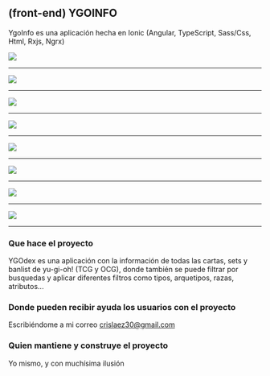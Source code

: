 ## (front-end) YGOINFO

YgoInfo es una aplicación hecha en Ionic (Angular, TypeScript, Sass/Css, Html, Rxjs, Ngrx)

<img src="https://github.com/crislaez/YgoInfo/blob/master/src/assets/images/ygoInfo_1.jpg" />
<hr>
<img src="https://github.com/crislaez/YgoInfo/blob/master/src/assets/images/ygoInfo_2.jpg" />
<hr>
<img src="https://github.com/crislaez/YgoInfo/blob/master/src/assets/images/ygoInfo_3.jpg" />
<hr>
<img src="https://github.com/crislaez/YgoInfo/blob/master/src/assets/images/ygoInfo_4.jpg" />
<hr>
<img src="https://github.com/crislaez/YgoInfo/blob/master/src/assets/images/ygoInfo_5.jpg" />
<hr>
<img src="https://github.com/crislaez/YgoInfo/blob/master/src/assets/images/ygoInfo_6.jpg" />
<hr>
<img src="https://github.com/crislaez/YgoInfo/blob/master/src/assets/images/ygoInfo_7.jpg" />
<hr>
<img src="https://github.com/crislaez/YgoInfo/blob/master/src/assets/images/ygoInfo_8.jpg" />
<hr>


### Que hace el proyecto

YGOdex es una aplicación con la información de todas las cartas, sets y banlist de yu-gi-oh! (TCG y OCG), donde también se puede filtrar por busquedas y aplicar diferentes filtros como tipos, arquetipos, razas, atributos...
 
### Donde pueden recibir ayuda los usuarios con el proyecto
 
Escribiéndome a mi correo crislaez30@gmail.com

### Quien mantiene y construye el proyecto

Yo mismo, y con muchísima ilusión
